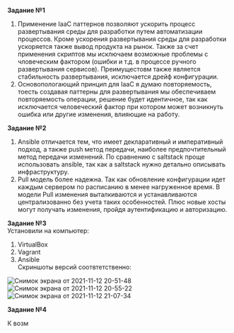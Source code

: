 **Задание №1**   
1. Применение IaaC паттернов позволяют ускорить процесс развертывания среды для разработки путем автоматизации процессов. Кроме ускорения развертывания среды для разработки ускоряется также вывод продукта на рынок. Также за счет применения скриптов мы исключаем возможные проблемы с чловеческим фактором (ошибки и т.д. в процессе ручного развертывания сервисов). Преимущестовм также является стабильность развертывания, исключается дрейф конфигурации.
2. Основопологающий принцип для IaaC  я думаю повторяемость, тоесть создавая паттерны для развертывания мы обеспечиваем повторяемость операции, решение будет идентичное, так как исключается человеческий фактор при котором может возникнуть ошибка или другие изменения, влияющие на работу.

**Задание №2**  
1. Ansible отличается тем, что имеет декларативный и императивный подход, а также push метод передачи, наиболее предпочтительный метод передачи изменений. По сравнению с saltstack проще использовать ansible, так как а saltstack нужно детально описывать инфраструктуру.  
2. Pull модель более надежна. Так как обновление конфигурации идет каждым сервером по расписанию в менее нагруженное время. В модели Pull изменения выталкиваются и устанавливаются централизованно без учета таких особенностей. Плюс новые хосты могут получать изменения, пройдя аутентификацию и авторизацию. 

**Задание №3**   
Установили на компьютер:  
1. VirtualBox  
2. Vagrant  
3. Ansible   
Скриншоты версий соотвтетственно:  

![Снимок экрана от 2021-11-12 20-51-48](https://user-images.githubusercontent.com/87299405/141506609-360eaa05-596c-440f-9876-c9ab7ba60c94.png)  
![Снимок экрана от 2021-11-12 20-55-22](https://user-images.githubusercontent.com/87299405/141506645-cfb7a4c3-32f2-4ebb-946c-5744369d2feb.png)  
![Снимок экрана от 2021-11-12 21-07-34](https://user-images.githubusercontent.com/87299405/141506664-9d71d535-b258-4c1d-a8c7-fdcfd1d90860.png)


**Задание №4**   

К возм

